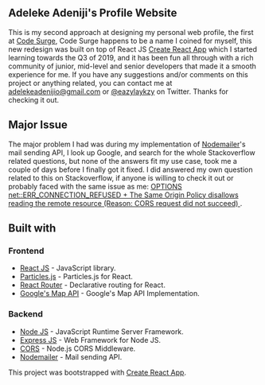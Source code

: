 ## Adeleke Adeniji's Profile Website

This is my second approach at designing my personal web profile, the first at [Code Surge](https://eazylaykzy.github.io/codesurge/), Code Surge happens to be a name I coined for myself, this new redesign was built on top of React JS [Create React App](https://github.com/facebook/create-react-app) which I started learning towards the Q3 of 2019, and it has been fun all through with a rich community of junior, mid-level and senior developers that made it a smooth experience for me. If you have any suggestions and/or comments on this project or anything related, you can contact me at [adelekeadenijio@gmail.com](mailto:adelekeadenijio@gmail.com) or [@eazylaykzy](https://twitter.com/eazylaykzy) on Twitter. Thanks for checking it out.

## Major Issue

The major problem I had was during my implementation of [Nodemailer](https://github.com/nodemailer/nodemailer/)'s mail sending API, I look up Google, and search for the whole Stackoverflow related questions, but none of the answers fit my use case, took me a couple of days before I finally got it fixed. I did answered my own question related to this on Stackoverflow, if anyone is willing to check it out or probably faced with the same issue as me: [OPTIONS net::ERR_CONNECTION_REFUSED + The Same Origin Policy disallows reading the remote resource (Reason: CORS request did not succeed)
](https://stackoverflow.com/questions/59318331/options-neterr-connection-refused-the-same-origin-policy-disallows-reading-t).

## Built with
### Frontend 

- [React JS](https://reactjs.org/) - JavaScript library.
- [Particles.js](https://github.com/Wufe/react-particles-js) - Particles.js for React.
- [React Router](https://github.com/ReactTraining/react-router) - Declarative routing for React.
- [Google's Map API](https://developers.google.com/maps/) - Google's Map API Implementation.
### Backend 

- [Node JS](https://nodejs.org/en/) - JavaScript Runtime Server Framework.
- [Express JS](https://expressjs.com/) - Web Framework for Node JS.
- [CORS](https://github.com/expressjs/cors) - Node.js CORS Middleware.
- [Nodemailer](https://github.com/nodemailer/nodemailer/) - Mail sending API.

This project was bootstrapped with [Create React App](https://github.com/facebook/create-react-app).